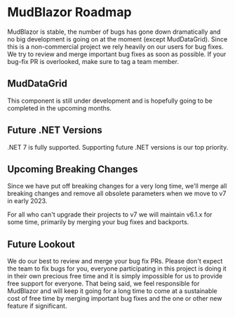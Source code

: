 # MudBlazor Roadmap

MudBlazor is stable, the number of bugs has gone down dramatically and no big development is going on at the moment (except MudDataGrid). Since this is a non-commercial project we rely heavily on our users for bug fixes. 
We try to review and merge important bug fixes as soon as possible. If your bug-fix PR is overlooked, make sure to tag a team member.

## MudDataGrid

This component is still under development and is hopefully going to be completed in the upcoming months.  

## Future .NET Versions
.NET 7 is fully supported. Supporting future .NET versions is our top priority.

## Upcoming Breaking Changes

Since we have put off breaking changes for a very long time, we'll merge all breaking changes and remove all obsolete parameters 
when we move to v7 in early 2023.

For all who can't upgrade their projects to v7 we will maintain v6.1.x for some time, primarily by merging your bug fixes and backports.

## Future Lookout

We do our best to review and merge your bug fix PRs. Please don't expect 
the team to fix bugs for you, everyone participating in this project is doing it in their own precious free time and it is simply 
impossible for us to provide free support for everyone. That being said, we feel responsible for MudBlazor and will keep it going 
for a long time to come at a sustainable cost of free time by merging important bug fixes and the one or other new feature if 
significant. 
